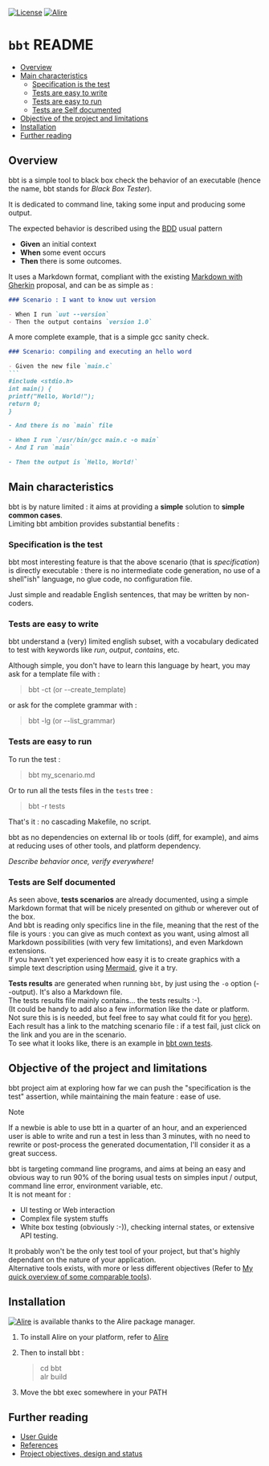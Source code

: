 [![License](https://img.shields.io/badge/License-Apache%202.0-blue.svg)](https://opensource.org/licenses/Apache-2.0) [![Alire](https://img.shields.io/endpoint?url=https://alire.ada.dev/badges/bbt.json)](https://alire.ada.dev/crates/bbt.html)


# `bbt` README <!-- omit from toc -->

- [Overview](#overview)
- [Main characteristics](#main-characteristics)
  - [Specification is the test](#specification-is-the-test)
  - [Tests are easy to write](#tests-are-easy-to-write)
  - [Tests are easy to run](#tests-are-easy-to-run)
  - [Tests are Self documented](#tests-are-self-documented)
- [Objective of the project and limitations](#objective-of-the-project-and-limitations)
- [Installation](#installation)
- [Further reading](#further-reading)

## Overview

bbt is a simple tool to black box check the behavior of an executable (hence the name, bbt stands for *Black Box Tester*).  

It is dedicated to command line, taking some input and producing some output.

The expected behavior is described using the [BDD](https://en.wikipedia.org/wiki/Behavior-driven_development) usual pattern  
- **Given** an initial context 
- **When** some event occurs 
- **Then** there is some outcomes.   

It uses a Markdown format, compliant with the existing [Markdown with Gherkin](https://github.com/cucumber/gherkin/blob/main/MARKDOWN_WITH_GHERKIN.md#markdown-with-gherkin) proposal, and can be as simple as :
~~~md
### Scenario : I want to know uut version

- When I run `uut --version`
- Then the output contains `version 1.0`
~~~
A more complete example, that is a simple gcc sanity check.
~~~md
### Scenario: compiling and executing an hello word

- Given the new file `main.c`
```
#include <stdio.h>
int main() {
printf("Hello, World!");
return 0;
}

- And there is no `main` file

- When I run `/usr/bin/gcc main.c -o main`
- And I run `main`

- Then the output is `Hello, World!`
~~~


## Main characteristics

bbt is by nature limited : it aims at providing a **simple** solution to **simple common cases**.  
Limiting bbt ambition provides substantial benefits :

### Specification is the test

bbt most interesting feature is that the above scenario (that is *specification*) is directly executable : there is no intermediate code generation, no use of a shell"ish" language, no glue code, no configuration file.  

Just simple and readable English sentences, that may be written by non-coders.  

### Tests are easy to write

bbt understand a (very) limited english subset, with a vocabulary dedicated to test with keywords like *run*, *output*, *contains*, etc.

Although simple, you don't have to learn this language by heart, you may ask for a template file with :  
> bbt -ct (or --create_template)  

or ask for the complete grammar with :  
> bbt -lg (or --list_grammar)

### Tests are easy to run

To run the test :  
> bbt my_scenario.md

Or to run all the tests files in the `tests` tree :
> bbt -r tests

That's it : no cascading Makefile, no script.

bbt as no dependencies on external lib or tools (diff, for example), and aims at reducing uses of other tools, and platform dependency.  

*Describe behavior once, verify everywhere!*

### Tests are Self documented

As seen above, **tests scenarios** are already documented, using a simple Markdown format that will be nicely presented on github or wherever out of the box.  
And bbt is reading only specifics line in the file, meaning that the rest of the file is yours : you can give as much context as you want, using almost all Markdown possibilities (with very few limitations), and even Markdown extensions.  
If you haven't yet experienced how easy it is to create graphics with a simple text description using [Mermaid](https://mermaid.js.org/intro/), give it a try.

**Tests results** are generated when running `bbt`, by just using the `-o` option (--output). It's also a Markdown file.  
The tests results file mainly contains... the tests results :-).  
(It could be handy to add also a few information like the date or platform. Not sure this is is needed, but feel free to say what could fit for you [here](https://github.com/LionelDraghi/bbt/discussions)).  
Each result has a link to the matching scenario file : if a test fail, just click on the link and you are in the scenario.  
To see what it looks like, there is an example in [bbt own tests](docs/pass_tests.md).

## Objective of the project and limitations

bbt project aim at exploring how far we can push the "specification is the test" assertion, while maintaining the main feature : ease of use. 
> [!NOTE]
> If a newbie is able to use btt in a quarter of an hour, and an experienced user is able to write and run a test in less than 3 minutes, with no need to rewrite or post-process the generated documentation, I'll consider it as a great success.    

bbt is targeting command line programs, and aims at being an easy and obvious way to run 90% of the boring usual tests on simples input / output, command line error, environment variable, etc.  
It is not meant for :
- UI testing or Web interaction 
- Complex file system stuffs
- White box testing (obviously :-)), checking internal states, or extensive API testing.

It probably won't be the only test tool of your project, but that's highly dependant on the nature of your application.  
Alternative tools exists, with more or less different objectives (Refer to [My quick overview of some comparable tools](docs/comparable.md)).  

## Installation

[![Alire](https://img.shields.io/endpoint?url=https://alire.ada.dev/badges/list_image.json)](https://alire.ada.dev/crates/list_image.html) is available thanks to the Alire package manager.  
1. To install Alire on your platform, refer to [Alire](https://alire.ada.dev/)  
   
2. Then to install bbt :
    > cd bbt  
    > alr build  

3. Move the bbt exec somewhere in your PATH

## Further reading
- [User Guide](docs/UG.md) 
- [References](docs/references.md) 
- [Project objectives, design and status](docs/project.md)

